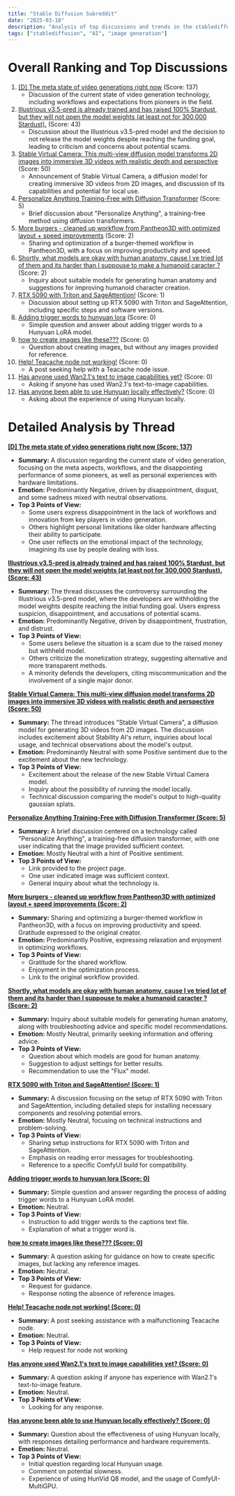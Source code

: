 ```yaml
---
title: "Stable Diffusion Subreddit"
date: "2025-03-18"
description: "Analysis of top discussions and trends in the stablediffusion subreddit"
tags: ["stablediffusion", "AI", "image generation"]
---
```


# Overall Ranking and Top Discussions
1.  [[D] The meta state of video generations right now](https://i.redd.it/5lmmyw0z6hpe1.png) (Score: 137)
    *   Discussion of the current state of video generation technology, including workflows and expectations from pioneers in the field.
2.  [Illustrious v3.5-pred is already trained and has raised 100% Stardust, but they will not open the model weights (at least not for 300,000 Stardust).](https://www.reddit.com/r/StableDiffusion/comments/1jec4dd/illustrious_v35pred_is_already_trained_and_has/) (Score: 43)
    *   Discussion about the Illustrious v3.5-pred model and the decision to not release the model weights despite reaching the funding goal, leading to criticism and concerns about potential scams.
3.  [Stable Virtual Camera: This multi-view diffusion model transforms 2D images into immersive 3D videos with realistic depth and perspective](https://v.redd.it/leu89mo7whpe1) (Score: 50)
    *   Announcement of Stable Virtual Camera, a diffusion model for creating immersive 3D videos from 2D images, and discussion of its capabilities and potential for local use.
4.  [Personalize Anything Training-Free with Diffusion Transformer](https://i.redd.it/rcdkkdulrhpe1.png) (Score: 5)
    *   Brief discussion about "Personalize Anything", a training-free method using diffusion transformers.
5.  [More burgers - cleaned up workflow from Pantheon3D with optimized layout + speed improvements](https://i.redd.it/skm2v9welhpe1.png) (Score: 2)
    *   Sharing and optimization of a burger-themed workflow in Pantheon3D, with a focus on improving productivity and speed.
6.  [Shortly, what models are okay with human anatomy, cause I ve tried lot of them and its harder than I suppouse to make a humanoid caracter ?](https://www.reddit.com/r/StableDiffusion/comments/1jedegi/shortly_what_models_are_okay_with_human_anatomy/) (Score: 2)
    *   Inquiry about suitable models for generating human anatomy and suggestions for improving humanoid character creation.
7.  [RTX 5090 with Triton and SageAttention!](https://www.reddit.com/r/StableDiffusion/comments/1jebu4f/rtx_5090_with_triton_and_sageattention/) (Score: 1)
    *   Discussion about setting up RTX 5090 with Triton and SageAttention, including specific steps and software versions.
8.  [Adding trigger words to hunyuan lora](https://www.reddit.com/r/StableDiffusion/comments/1je9hi6/adding_trigger_words_to_hunyuan_lora/) (Score: 0)
    *   Simple question and answer about adding trigger words to a Hunyuan LoRA model.
9.  [how to create images like these???](https://www.reddit.com/r/StableDiffusion/comments/1je9tpk/how_to_create_images_like_these/) (Score: 0)
    *   Question about creating images, but without any images provided for reference.
10. [Help! Teacache node not working!](https://www.reddit.com/r/StableDiffusion/comments/1jeaw7p/help_teacache_node_not_working/) (Score: 0)
    *   A post seeking help with a Teacache node issue.
11. [Has anyone used Wan2.1's text to image capabilities yet?](https://www.reddit.com/r/StableDiffusion/comments/1jebt35/has_anyone_used_wan21s_text_to_image_capabilities/) (Score: 0)
    *   Asking if anyone has used Wan2.1's text-to-image capabilities.
12. [Has anyone been able to use Hunyuan locally effectively?](https://www.reddit.com/r/StableDiffusion/comments/1jecdsf/has_anyone_been_able_to_use_hunyuan_locally/) (Score: 0)
    *   Asking about the experience of using Hunyuan locally.

# Detailed Analysis by Thread
**[[D] The meta state of video generations right now (Score: 137)](https://i.redd.it/5lmmyw0z6hpe1.png)**
*   **Summary:** A discussion regarding the current state of video generation, focusing on the meta aspects, workflows, and the disappointing performance of some pioneers, as well as personal experiences with hardware limitations.
*   **Emotion:** Predominantly Negative, driven by disappointment, disgust, and some sadness mixed with neutral observations.
*   **Top 3 Points of View:**
    *   Some users express disappointment in the lack of workflows and innovation from key players in video generation.
    *   Others highlight personal limitations like older hardware affecting their ability to participate.
    *   One user reflects on the emotional impact of the technology, imagining its use by people dealing with loss.

**[Illustrious v3.5-pred is already trained and has raised 100% Stardust, but they will not open the model weights (at least not for 300,000 Stardust). (Score: 43)](https://www.reddit.com/r/StableDiffusion/comments/1jec4dd/illustrious_v35pred_is_already_trained_and_has/)**
*   **Summary:** The thread discusses the controversy surrounding the Illustrious v3.5-pred model, where the developers are withholding the model weights despite reaching the initial funding goal. Users express suspicion, disappointment, and accusations of potential scams.
*   **Emotion:** Predominantly Negative, driven by disappointment, frustration, and distrust.
*   **Top 3 Points of View:**
    *   Some users believe the situation is a scam due to the raised money but withheld model.
    *   Others criticize the monetization strategy, suggesting alternative and more transparent methods.
    *   A minority defends the developers, citing miscommunication and the involvement of a single major donor.

**[Stable Virtual Camera: This multi-view diffusion model transforms 2D images into immersive 3D videos with realistic depth and perspective (Score: 50)](https://v.redd.it/leu89mo7whpe1)**
*   **Summary:** The thread introduces "Stable Virtual Camera", a diffusion model for generating 3D videos from 2D images. The discussion includes excitement about Stability AI's return, inquiries about local usage, and technical observations about the model's output.
*   **Emotion:** Predominantly Neutral with some Positive sentiment due to the excitement about the new technology.
*   **Top 3 Points of View:**
    *   Excitement about the release of the new Stable Virtual Camera model.
    *   Inquiry about the possibility of running the model locally.
    *   Technical discussion comparing the model's output to high-quality gaussian splats.

**[Personalize Anything Training-Free with Diffusion Transformer (Score: 5)](https://i.redd.it/rcdkkdulrhpe1.png)**
*   **Summary:** A brief discussion centered on a technology called "Personalize Anything", a training-free diffusion transformer, with one user indicating that the image provided sufficient context.
*   **Emotion:** Mostly Neutral with a hint of Positive sentiment.
*   **Top 3 Points of View:**
    *   Link provided to the project page.
    *   One user indicated image was sufficient context.
    *   General inquiry about what the technology is.

**[More burgers - cleaned up workflow from Pantheon3D with optimized layout + speed improvements (Score: 2)](https://i.redd.it/skm2v9welhpe1.png)**
*   **Summary:** Sharing and optimizing a burger-themed workflow in Pantheon3D, with a focus on improving productivity and speed. Gratitude expressed to the original creator.
*   **Emotion:** Predominantly Positive, expressing relaxation and enjoyment in optimizing workflows.
*   **Top 3 Points of View:**
    *   Gratitude for the shared workflow.
    *   Enjoyment in the optimization process.
    *   Link to the original workflow provided.

**[Shortly, what models are okay with human anatomy, cause I ve tried lot of them and its harder than I suppouse to make a humanoid caracter ? (Score: 2)](https://www.reddit.com/r/StableDiffusion/comments/1jedegi/shortly_what_models_are_okay_with_human_anatomy/)**
*   **Summary:** Inquiry about suitable models for generating human anatomy, along with troubleshooting advice and specific model recommendations.
*   **Emotion:** Mostly Neutral, primarily seeking information and offering advice.
*   **Top 3 Points of View:**
    *   Question about which models are good for human anatomy.
    *   Suggestion to adjust settings for better results.
    *   Recommendation to use the "Flux" model.

**[RTX 5090 with Triton and SageAttention! (Score: 1)](https://www.reddit.com/r/StableDiffusion/comments/1jebu4f/rtx_5090_with_triton_and_sageattention/)**
*   **Summary:** A discussion focusing on the setup of RTX 5090 with Triton and SageAttention, including detailed steps for installing necessary components and resolving potential errors.
*   **Emotion:** Mostly Neutral, focusing on technical instructions and problem-solving.
*   **Top 3 Points of View:**
    *   Sharing setup instructions for RTX 5090 with Triton and SageAttention.
    *   Emphasis on reading error messages for troubleshooting.
    *   Reference to a specific ComfyUI build for compatibility.

**[Adding trigger words to hunyuan lora (Score: 0)](https://www.reddit.com/r/StableDiffusion/comments/1je9hi6/adding_trigger_words_to_hunyuan_lora/)**
*   **Summary:** Simple question and answer regarding the process of adding trigger words to a Hunyuan LoRA model.
*   **Emotion:** Neutral.
*   **Top 3 Points of View:**
    *   Instruction to add trigger words to the captions text file.
    *   Explanation of what a trigger word is.

**[how to create images like these??? (Score: 0)](https://www.reddit.com/r/StableDiffusion/comments/1je9tpk/how_to_create_images_like_these/)**
*   **Summary:** A question asking for guidance on how to create specific images, but lacking any reference images.
*   **Emotion:** Neutral.
*   **Top 3 Points of View:**
    *   Request for guidance.
    *   Response noting the absence of reference images.

**[Help! Teacache node not working! (Score: 0)](https://www.reddit.com/r/StableDiffusion/comments/1jeaw7p/help_teacache_node_not_working/)**
*   **Summary:** A post seeking assistance with a malfunctioning Teacache node.
*   **Emotion:** Neutral.
*   **Top 3 Points of View:**
    *   Help request for node not working

**[Has anyone used Wan2.1's text to image capabilities yet? (Score: 0)](https://www.reddit.com/r/StableDiffusion/comments/1jebt35/has_anyone_used_wan21s_text_to_image_capabilities/)**
*   **Summary:** A question asking if anyone has experience with Wan2.1's text-to-image feature.
*   **Emotion:** Neutral.
*   **Top 3 Points of View:**
    *   Looking for any response.

**[Has anyone been able to use Hunyuan locally effectively? (Score: 0)](https://www.reddit.com/r/StableDiffusion/comments/1jecdsf/has_anyone_been_able_to_use_hunyuan_locally/)**
*   **Summary:** Question about the effectiveness of using Hunyuan locally, with responses detailing performance and hardware requirements.
*   **Emotion:** Neutral.
*   **Top 3 Points of View:**
    *   Initial question regarding local Hunyuan usage.
    *   Comment on potential slowness.
    *   Experience of using HunVid Q8 model, and the usage of ComfyUI-MultiGPU.
